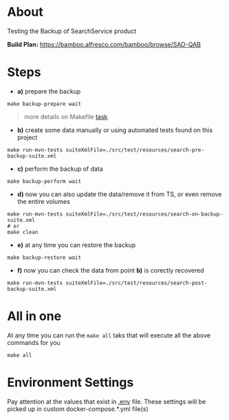 # About

Testing the Backup of SearchService product

**Build Plan:** https://bamboo.alfresco.com/bamboo/browse/SAD-QAB

# Steps

* **a)** prepare the backup
```shel
make backup-prepare wait
```
>more details on Makefile [task](Makefile#L27).

* **b)** create some data manually or using automated tests found on this project
```shel
make run-mvn-tests suiteXmlFile=./src/test/resources/search-pre-backup-suite.xml
```

* **c)** perform the backup of data
```shel
make backup-perform wait
```
* **d)** now you can also update the data/remove it from TS, or even remove the entire volumes
```shel
make run-mvn-tests suiteXmlFile=./src/test/resources/search-on-backup-suite.xml
# or
make clean
```
* **e)** at any time you can restore the backup
```shel
make backup-restore wait
```
* **f)** now you can check the data from point **b)** is corectly recovered
```shel
make run-mvn-tests suiteXmlFile=./src/test/resources/search-post-backup-suite.xml
```

# All in one
At any time you can run the `make all` taks that will execute all the above commands for you

```shel
make all
```

# Environment Settings
Pay attention at the values that exist in [.env](.env) file. These settings will be picked up in custom docker-compose.*.yml file(s)
